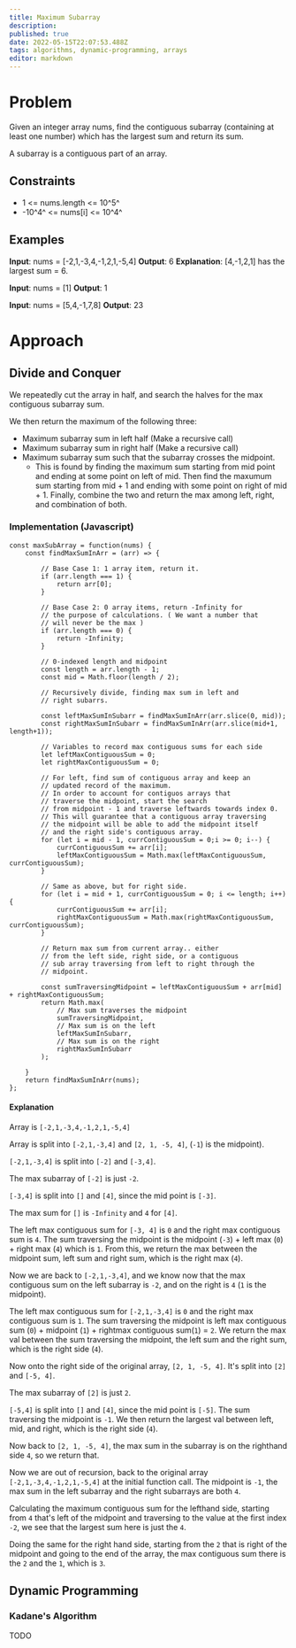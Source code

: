 ```yaml
---
title: Maximum Subarray
description: 
published: true
date: 2022-05-15T22:07:53.488Z
tags: algorithms, dynamic-programming, arrays
editor: markdown
---
```


# Problem
Given an integer array nums, find the contiguous subarray (containing at least one number) which has the largest sum and return its sum.

A subarray is a contiguous part of an array.


## Constraints
- 1 <= nums.length <= 10^5^
- -10^4^ <= nums[i] <= 10^4^

## Examples
**Input**: nums = [-2,1,-3,4,-1,2,1,-5,4]
**Output**: 6
**Explanation**: [4,-1,2,1] has the largest sum = 6.

**Input**: nums = [1]
**Output**: 1

**Input**: nums = [5,4,-1,7,8]
**Output**: 23

# Approach
## Divide and Conquer
We repeatedly cut the array in half, and search the halves for the max contiguous subarray sum. 

We then return the maximum of the following three: 
- Maximum subarray sum in left half (Make a recursive call)
- Maximum subarray sum in right half (Make a recursive call)
- Maximum subarray sum such that the subarray crosses the midpoint. 
	- This is found by finding the maximum sum starting from mid point and ending at some point on left of mid. Then find the maxumum sum starting from mid + 1 and ending with some point on right of mid + 1. Finally, combine the two and return the max among left, right, and combination of both. 

### Implementation (Javascript)
```
const maxSubArray = function(nums) {
    const findMaxSumInArr = (arr) => {

        // Base Case 1: 1 array item, return it.
        if (arr.length === 1) {
            return arr[0];
        }

        // Base Case 2: 0 array items, return -Infinity for 
        // the purpose of calculations. ( We want a number that 
        // will never be the max )
        if (arr.length === 0) {
            return -Infinity;
        }

        // 0-indexed length and midpoint
        const length = arr.length - 1;
        const mid = Math.floor(length / 2);

        // Recursively divide, finding max sum in left and 
        // right subarrs.

        const leftMaxSumInSubarr = findMaxSumInArr(arr.slice(0, mid));
        const rightMaxSumInSubarr = findMaxSumInArr(arr.slice(mid+1, length+1));

        // Variables to record max contiguous sums for each side
        let leftMaxContiguousSum = 0;
        let rightMaxContiguousSum = 0;

        // For left, find sum of contiguous array and keep an 
        // updated record of the maximum.
        // In order to account for contiguos arrays that 
        // traverse the midpoint, start the search 
        // from midpoint - 1 and traverse leftwards towards index 0.
        // This will guarantee that a contiguous array traversing
        // the midpoint will be able to add the midpoint itself
        // and the right side's contiguous array.
        for (let i = mid - 1, currContiguousSum = 0;i >= 0; i--) {
            currContiguousSum += arr[i];
            leftMaxContiguousSum = Math.max(leftMaxContiguousSum, currContiguousSum);
        }

        // Same as above, but for right side. 
        for (let i = mid + 1, currContiguousSum = 0; i <= length; i++) {
            currContiguousSum += arr[i];
            rightMaxContiguousSum = Math.max(rightMaxContiguousSum, currContiguousSum);
        }

        // Return max sum from current array.. either 
        // from the left side, right side, or a contiguous
        // sub array traversing from left to right through the 
        // midpoint.

        const sumTraversingMidpoint = leftMaxContiguousSum + arr[mid] + rightMaxContiguousSum;
        return Math.max(
            // Max sum traverses the midpoint
            sumTraversingMidpoint,
            // Max sum is on the left
            leftMaxSumInSubarr,
            // Max sum is on the right
            rightMaxSumInSubarr
        );

    }
    return findMaxSumInArr(nums);
};
```
#### Explanation 
Array is `[-2,1,-3,4,-1,2,1,-5,4]`

Array is split into `[-2,1,-3,4]` and `[2, 1, -5, 4]`, (`-1`) is the midpoint).

`[-2,1,-3,4]` is split into `[-2]` and `[-3,4]`.

The max subarray of `[-2]` is just `-2`.

`[-3,4]` is split into `[]` and `[4]`, since the mid point is `[-3]`.

The max sum for `[]` is `-Infinity` and `4` for `[4]`.

The left max contiguous sum for `[-3, 4]` is `0` and the right max contiguous sum is `4`. The sum traversing the midpoint is the midpoint (`-3`) + left max (`0`) + right max (`4`) which is `1`. From this, we return the max between the midpoint sum, left sum and right sum, which is the right max (`4`).

Now we are back to `[-2,1,-3,4]`, and we know now that the max contiguous sum on the left subarray is `-2`, and on the right is `4` (`1` is the midpoint). 

The left max contiguous sum for `[-2,1,-3,4]` is `0` and the right max contiguous sum is `1`. The sum traversing the midpoint is left max contiguous sum (`0`) + midpoint (`1`) + rightmax contiguous sum(`1`) = `2`. We return the max val between the sum traversing the midpoint, the left sum and the right sum, which is the right side (`4`).

Now onto the right side of the original array, `[2, 1, -5, 4]`. 
It's split into `[2]` and `[-5, 4]`. 

The max subarray of `[2]` is just `2`.

`[-5,4]` is split into `[]` and `[4]`, since the mid point is `[-5]`. The sum traversing the midpoint is `-1`. We then return the largest val between left, mid, and right, which is the right side (`4`).

Now back to `[2, 1, -5, 4]`, the max sum in the subarray is on the righthand side `4`, so we return that.

Now we are out of recursion,  back to the original array `[-2,1,-3,4,-1,2,1,-5,4]`
at the initial function call. The midpoint is `-1`, the max sum in the left subarray and the right subarrays are both `4`.

Calculating the maximum contiguous sum for the lefthand side, starting from `4` that's left of the midpoint and traversing to the value at the first index `-2`, we see that the largest sum here is just the `4`.

Doing the same for the right hand side, starting from the `2` that is right of the midpoint and going to the end of the array, the max contiguous sum there is the `2` and the `1`, which is `3`. 
## Dynamic Programming
### Kadane's Algorithm
TODO